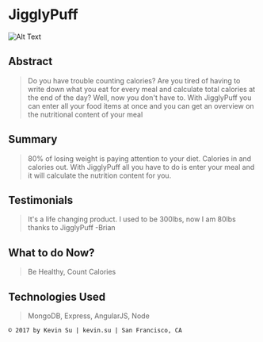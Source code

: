 # JigglyPuff #

![Alt Text](http://i.imgur.com/adC5IM4.gif)

## Abstract ##
  > Do you have trouble counting calories? Are you tired of having to write down what you eat for every meal and calculate total calories at the end of the day? Well, now you don't have to. With JigglyPuff you can enter all your food items at once and you can get an overview on the nutritional content of your meal

## Summary ##
  > 80% of losing weight is paying attention to your diet. Calories in and calories out. With JigglyPuff all you have to do is enter your meal and it will calculate the nutrition content for you.

## Testimonials ##
  > It's a life changing product. I used to be 300lbs, now I am 80lbs thanks to JigglyPuff -Brian


## What to do Now? ##
  > Be Healthy, Count Calories

## Technologies Used ##
  > MongoDB, Express, AngularJS, Node



```
© 2017 by Kevin Su | kevin.su | San Francisco, CA
